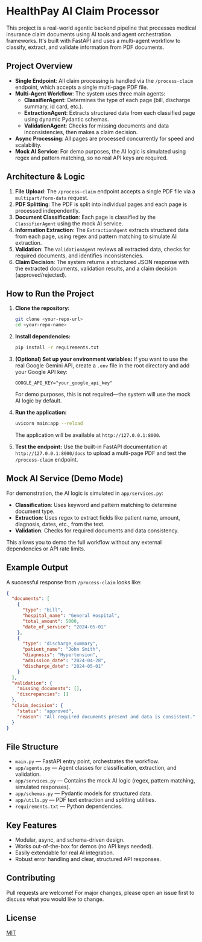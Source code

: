 # HealthPay AI Claim Processor

This project is a real-world agentic backend pipeline that processes medical insurance claim documents using AI tools and agent orchestration frameworks. It's built with FastAPI and uses a multi-agent workflow to classify, extract, and validate information from PDF documents.

## Project Overview

- **Single Endpoint**: All claim processing is handled via the `/process-claim` endpoint, which accepts a single multi-page PDF file.
- **Multi-Agent Workflow**: The system uses three main agents:
  - **ClassifierAgent**: Determines the type of each page (bill, discharge summary, id card, etc.).
  - **ExtractionAgent**: Extracts structured data from each classified page using dynamic Pydantic schemas.
  - **ValidationAgent**: Checks for missing documents and data inconsistencies, then makes a claim decision.
- **Async Processing**: All pages are processed concurrently for speed and scalability.
- **Mock AI Service**: For demo purposes, the AI logic is simulated using regex and pattern matching, so no real API keys are required.

## Architecture & Logic

1.  **File Upload**: The `/process-claim` endpoint accepts a single PDF file via a `multipart/form-data` request.
2.  **PDF Splitting**: The PDF is split into individual pages and each page is processed independently.
3.  **Document Classification**: Each page is classified by the `ClassifierAgent` using the mock AI service.
4.  **Information Extraction**: The `ExtractionAgent` extracts structured data from each page, using regex and pattern matching to simulate AI extraction.
5.  **Validation**: The `ValidationAgent` reviews all extracted data, checks for required documents, and identifies inconsistencies.
6.  **Claim Decision**: The system returns a structured JSON response with the extracted documents, validation results, and a claim decision (approved/rejected).

## How to Run the Project

1.  **Clone the repository:**
    ```bash
    git clone <your-repo-url>
    cd <your-repo-name>
    ```

2.  **Install dependencies:**
    ```bash
    pip install -r requirements.txt
    ```

3.  **(Optional) Set up your environment variables:**
    If you want to use the real Google Gemini API, create a `.env` file in the root directory and add your Google API key:
    ```
    GOOGLE_API_KEY="your_google_api_key"
    ```
    For demo purposes, this is not required—the system will use the mock AI logic by default.

4.  **Run the application:**
    ```bash
    uvicorn main:app --reload
    ```
    The application will be available at `http://127.0.0.1:8000`.

5.  **Test the endpoint:**
    Use the built-in FastAPI documentation at `http://127.0.0.1:8000/docs` to upload a multi-page PDF and test the `/process-claim` endpoint.

## Mock AI Service (Demo Mode)

For demonstration, the AI logic is simulated in `app/services.py`:
- **Classification**: Uses keyword and pattern matching to determine document type.
- **Extraction**: Uses regex to extract fields like patient name, amount, diagnosis, dates, etc., from the text.
- **Validation**: Checks for required documents and data consistency.

This allows you to demo the full workflow without any external dependencies or API rate limits.

## Example Output

A successful response from `/process-claim` looks like:

```json
{
  "documents": [
    {
      "type": "bill",
      "hospital_name": "General Hospital",
      "total_amount": 5000,
      "date_of_service": "2024-05-01"
    },
    {
      "type": "discharge_summary",
      "patient_name": "John Smith",
      "diagnosis": "Hypertension",
      "admission_date": "2024-04-28",
      "discharge_date": "2024-05-01"
    }
  ],
  "validation": {
    "missing_documents": [],
    "discrepancies": []
  },
  "claim_decision": {
    "status": "approved",
    "reason": "All required documents present and data is consistent."
  }
}
```

## File Structure

- `main.py` — FastAPI entry point, orchestrates the workflow.
- `app/agents.py` — Agent classes for classification, extraction, and validation.
- `app/services.py` — Contains the mock AI logic (regex, pattern matching, simulated responses).
- `app/schemas.py` — Pydantic models for structured data.
- `app/utils.py` — PDF text extraction and splitting utilities.
- `requirements.txt` — Python dependencies.

## Key Features

- Modular, async, and schema-driven design.
- Works out-of-the-box for demos (no API keys needed).
- Easily extendable for real AI integration.
- Robust error handling and clear, structured API responses.

## Contributing

Pull requests are welcome! For major changes, please open an issue first to discuss what you would like to change.

## License

[MIT](LICENSE) 